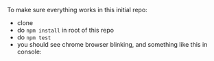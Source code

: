 
To make sure everything works in this initial repo:
- clone
- do `npm install` in root of this repo
- do `npm test`
- you should see chrome browser blinking, and something like this in console:

